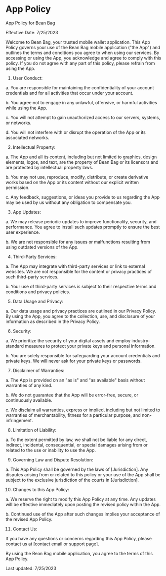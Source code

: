 # App Policy

App Policy for Bean Bag

Effective Date: 7/25/2023

Welcome to Bean Bag, your trusted mobile wallet application. This App Policy governs your use of the Bean Bag mobile application ("the App") and outlines the terms and conditions you agree to when using our services. By accessing or using the App, you acknowledge and agree to comply with this policy. If you do not agree with any part of this policy, please refrain from using the App.

1. User Conduct:

a. You are responsible for maintaining the confidentiality of your account credentials and for all activities that occur under your account.

b. You agree not to engage in any unlawful, offensive, or harmful activities while using the App.

c. You will not attempt to gain unauthorized access to our servers, systems, or networks.

d. You will not interfere with or disrupt the operation of the App or its associated networks.

2. Intellectual Property:

a. The App and all its content, including but not limited to graphics, design elements, logos, and text, are the property of Bean Bag or its licensors and are protected by intellectual property laws.

b. You may not use, reproduce, modify, distribute, or create derivative works based on the App or its content without our explicit written permission.

c. Any feedback, suggestions, or ideas you provide to us regarding the App may be used by us without any obligation to compensate you.

3. App Updates:

a. We may release periodic updates to improve functionality, security, and performance. You agree to install such updates promptly to ensure the best user experience.

b. We are not responsible for any issues or malfunctions resulting from using outdated versions of the App.

4. Third-Party Services:

a. The App may integrate with third-party services or link to external websites. We are not responsible for the content or privacy practices of such third-party services.

b. Your use of third-party services is subject to their respective terms and conditions and privacy policies.

5. Data Usage and Privacy:

a. Our data usage and privacy practices are outlined in our Privacy Policy. By using the App, you agree to the collection, use, and disclosure of your information as described in the Privacy Policy.

6. Security:

a. We prioritize the security of your digital assets and employ industry-standard measures to protect your private keys and personal information.

b. You are solely responsible for safeguarding your account credentials and private keys. We will never ask for your private keys or passwords.

7. Disclaimer of Warranties:

a. The App is provided on an "as is" and "as available" basis without warranties of any kind.

b. We do not guarantee that the App will be error-free, secure, or continuously available.

c. We disclaim all warranties, express or implied, including but not limited to warranties of merchantability, fitness for a particular purpose, and non-infringement.

8. Limitation of Liability:

a. To the extent permitted by law, we shall not be liable for any direct, indirect, incidental, consequential, or special damages arising from or related to the use or inability to use the App.

9. Governing Law and Dispute Resolution:

a. This App Policy shall be governed by the laws of \[Jurisdiction]. Any disputes arising from or related to this policy or your use of the App shall be subject to the exclusive jurisdiction of the courts in \[Jurisdiction].

10. Changes to this App Policy:

a. We reserve the right to modify this App Policy at any time. Any updates will be effective immediately upon posting the revised policy within the App.

b. Continued use of the App after such changes implies your acceptance of the revised App Policy.

11. Contact Us:

If you have any questions or concerns regarding this App Policy, please contact us at \[contact email or support page].

By using the Bean Bag mobile application, you agree to the terms of this App Policy.

Last updated: 7/25/2023

